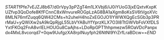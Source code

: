 $START$fPfe7vEJZJ8b67/d0rVpy3pPZgT4m1LXVbj6/iJ0iYUoG3jxEQxtvKxpKUZfvp3QoDofe8KfFCnnC8xWnvureROGpLzAG8BA1aXgm8oKsSV6tVgoXVc8MLN76mfZuqq6QW42CMs+h2uheH4hoZxEGOJO1lYWWXQgEcSGb3p3PRrMaU+yQWiXw2sA9kQpRjgL55LbVYABuYfYprzKLX7O3I8TtGWVbFoVXfDLSYxtFKOq2FnA8vrIELHOUGu8CaAjhs+LDoRpGPT1hhpmezw5ROaVDcPanpxdx4MxL8vcorqd7+0qw9UufgzXA8rpINuyfph26NtNI9YrZrfLraBDcw==$END$
